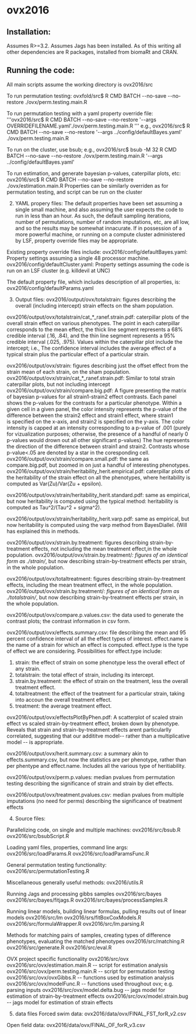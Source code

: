 # ovx2016

## Installation:
Assumes R>=3.2. Assumes Jags has been installed. As of this writing all other dependencies are R packages, installed from biomaRt and CRAN.

## Running the code:
All main scripts assume the working directory is ovx2016/src

To run permutation testing:
ovxfold/src$ R CMD BATCH --no-save --no-restore ./ovx/perm.testing.main.R

To run permutation testing with a yaml property override file:
'''ovx2016/src$ R CMD BATCH --no-save --no-restore '--args OVERRIDEFILENAME.yaml'./ovx/perm.testing.main.R '''
e.g.,
ovx2016/src$ R CMD BATCH --no-save --no-restore '--args ../config/defaultBayes.yaml' ./ovx/perm.testing.main.R 

To run on the cluster, use bsub; e.g.,
ovx2016/src$ bsub -M 32 R CMD BATCH --no-save --no-restore ./ovx/perm.testing.main.R '--args ../config/defaultBayes.yaml' 


To run estimation, and generate bayesian p-values, caterpillar plots, etc:
ovx2016/src$ R CMD BATCH --no-save --no-restore ./ovx/estimation.main.R
Properties can be similarly overriden as for permutation testing, and script can be run on the cluster


2) YAML propery files:
The default properties have been set assuming a single small machine, and also assuming the user expects the code to run in less than an hour. As such, the default sampling iterations, number of permutations, number of random imputations, etc, are all low, and so the results may be somewhat innacurate. If in possession of a more powerful machine, or running on a compute cluster administered by LSF, property override files may be appropriate.

Existing property override files include:
ovx2016/config/defaultBayes.yaml:   Property settings assuming a single 48 processor machine.
ovx2016/config/defaultCluster.yaml: Property settings assuming the code is run on an LSF cluster (e.g. killdevil at UNC)

The default property file, which includes description of all properties, is:
ovx2016/config/defaultParams.yaml


3) Output files:
ovx2016/output/ovx/totalstrain: figures describing the overall (including intercept) strain effects on the sham population.

ovx2016/output/ovx/totalstrain/cat_*_ranef.strain.pdf: caterpillar plots of the overall strain effect  on various phenotypes. The point in each caterpillar corresponds to the mean effect, the thick line segment represents a 68% credible interval (.16, .84), and the thin line segment represents a 95% credible interval (.025, .975). Values within the caterpillar plot include the intercept; i.e.,
The confidence interval includes the average effect of a typical strain plus the particular effect of a particular strain.

ovx2016/output/ovx/strain: figures describing just the offset effect from the strain mean of each strain, on the sham population.
ovx2016/output/ovx/strain/cat_*_ranef.strain.pdf: Similar to total strain caterpillar plots, but not including intercept
ovx2016/output/ovx/strain/compare.big.pdf: A figure presenting the matrix of bayesian p-values for all strain1-strain2 effect contrasts.
Each panel shows the p-values for the contrasts for a particular phenotype. 
Within a given cell in a given panel, the color intensity represents the p-value of the difference 
between the strain2 effect and strain1 effect, where strain1  
is specified on the x-axis, and strain2 is specified on the y-axis. 
The color intensity is capped at an intensity corresponding to a p-value of .001 
(purely for vizualization purposes; otherwise, the presence of a handful of nearly 0 p-values would drown out all other significant p-values) 
The hue represents the direction of the difference between strain1 and strain2.
Contrasts whose p-value<.05 are denoted by a star in the coresponding cell. 
ovx2016/output/ovx/strain/compare.small.pdf: the same as compare.big.pdf, but zoomed in on just a handful of interesting phenotypes.
ovx2016/output/ovx/strain/heritability_herit.empirical.pdf: caterpillar plots of the heritability of the strain effect on all the phenotypes, where
heritability is computed as Var(Zu)/Var(Zu + epsilon).

ovx2016/output/ovx/strain/heritability_herit.standard.pdf: same as empirical, but now heritability is computed using the typical method:
heritability is computed as Tau^2/(Tau^2 + sigma^2). 

ovx2016/output/ovx/strain/heritability_herit.varp.pdf: same as empirical, but now heritability is computed using the varp method from BayesDiallel.
(Will has explained this in methods. 


ovx2016/output/ovx/strain.by.treatment: figures describing strain-by-treatment effects, not including the mean treatment effect,in the whole population.
ovx2016/output/ovx/strain.by.treatment/*: figures of an identical form as ./strain/*, but now describing strain-by-treatment effects per strain, in the whole population.


ovx2016/output/ovx/totaltreatment: figures describing strain-by-treatment effects, including the mean treatment effect, in the whole population.
ovx2016/output/ovx/strain.by.treatment/*: figures of an identical form as ./totalstrain/*, but now describing strain-by-treatment effects per strain, in the whole population.


ovx2016/output/ovx/compare.p.values.csv: the data used to generate the contrast plots; the contrast information in csv form. 

ovx2016/output/ovx/effects.summary.csv: file describing the mean and 95 percent confidence interval of all the effect types of interest.
effect.name is the name of a strain for which an effect is computed.
effect.type is the type of effect we are considering.
 Possibilities for effect.type include:
1) strain: the effect of strain on some phenotype less the overall effect of any strain. 
2) totalstrain: the total effect of strain, including its intercept.
3) strain.by.treatment: the effect of strain on the treatment, less the overall treatment effect.
4) totaltreatment: the effect of the treatment for a particular strain, taking into accoun the overall treatment effect.
5) treatment: the average treatment effect.  

ovx2016/output/ovx/effectsPlotByPhen.pdf: A scatterplot of scaled strain effect vs scaled strain-by-treatment effect, broken down by phenotype. Reveals that strain and strain-by-treatment effects arent particularlly correlated, suggesting that our addititve model-- rather than a multiplicative model -- is appropriate.

ovx2016/output/ovx/herit.summary.csv: a summary akin to effects.summary.csv, 
but now the statistics are per phenotype, rather than per phentype and effect.name.
Includes all the various type of heritiability.

ovx2016/output/ovx/perm.p.values: median pvalues from permutation testing describing the significance of strain and strain by diet effects.

ovx2016/output/ovx/treatment.pvalues.csv: median pvalues from multiple imputations (no need for perms) describing the significance of treatment effects 




4) Source files:

Parallelizing code, on single and multiple machines:
ovx2016/src/bsub.R
ovx2016/src/bsubScript.R

Loading yaml files, properties, command line args:
ovx2016/src/loadParams.R
ovx2016/src/loadParamsFunc.R

General permutation testing functionality:
ovx2016/src/permutationTesting.R

Miscellaneous generally useful methods:
ovx2016/utils.R

Running Jags and processing gibbs samples
ovx2016/src/bayes
ovx2016/src/bayes/fitjags.R
ovx2016/src/bayes/processSamples.R

Running linear models, building linear formulas, pulling results out of linear models
ovx2016/src/lm
ovx2016/srs/fitBoxCoxModels.R
ovx2016/src/formulaWrapper.R
ovx2016/src/lm.parsing.R


Methods for matching pairs of samples, creating types of difference phenotypes, evaluating the matched phenotypes
ovx2016/src/matching.R
ovx2016/src/generate.R
ovx2016/src/eval.R

OVX project specific functionality
ovx2016/src/ovx
ovx2016/src/ovx/estimation.main.R   -- script for estimation analysis
ovx2016/src/ovx/perm.testing.main.R -- script for permutation testing
ovx2016/src/ovx/ovxGibbs.R          -- functions used by estimation analysis
ovx2016/src/ovx/modelFunc.R         -- functions used throughout ovx; e.g. parsing inputs
ovx2016/src/ovx/model.delta.bug     -- jags model for estimation of strain-by-treatment effects
ovx2016/src/ovx/model.strain.bug    -- jags model for estimation of strain effects


5) data files
Forced swim data:
ovx2016/data/ovx/FINAL\_FST\_forR\_v2.csv

Open field data:
ovx2016/data/ovx/FINAL\_OF\_forR\_v3.csv
